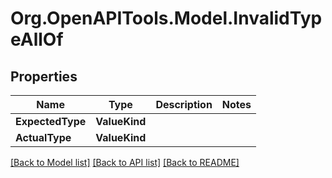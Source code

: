 # Org.OpenAPITools.Model.InvalidTypeAllOf

## Properties

| Name             | Type          | Description | Notes |
| ---------------- | ------------- | ----------- | ----- |
| **ExpectedType** | **ValueKind** |             |
| **ActualType**   | **ValueKind** |             |

[[Back to Model list]](../README.md#documentation-for-models)
[[Back to API list]](../README.md#documentation-for-api-endpoints)
[[Back to README]](../README.md)
